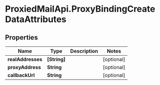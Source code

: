 # ProxiedMailApi.ProxyBindingCreateDataAttributes

## Properties

Name | Type | Description | Notes
------------ | ------------- | ------------- | -------------
**realAddresses** | **[String]** |  | [optional] 
**proxyAddress** | **String** |  | [optional] 
**callbackUrl** | **String** |  | [optional] 


